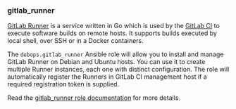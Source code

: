 ### gitlab_runner

[GitLab Runner](https://gitlab.com/gitlab-org/gitlab-ci-multi-runner) is
a service written in Go which is used by the [GitLab
CI](https://about.gitlab.com/gitlab-ci/) to execute software builds on
remote hosts. It supports builds executed by local shell, over SSH or in
a Docker containers.

The `debops.gitlab_runner` Ansible role will allow you to install and
manage GitLab Runner on Debian and Ubuntu hosts. You can use it to
create multiple Runner instances, each one with distinct configuration.
The role will automatically register the Runners in GitLab CI management
host if a required registration token is supplied.

Read the [gitlab_runner role documentation](https://docs.debops.org/en/stable-3.0/ansible/roles/gitlab_runner/) for more details.
